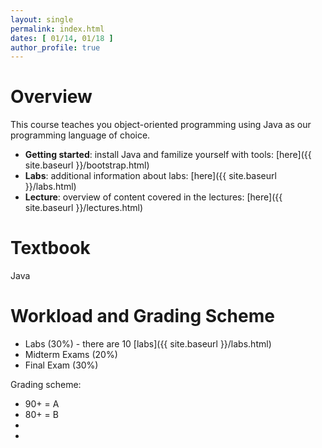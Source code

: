 ```yaml
---
layout: single
permalink: index.html
dates: [ 01/14, 01/18 ]
author_profile: true
---
```


# Overview

This course teaches you object-oriented programming using Java as our programming language of choice.

* **Getting started**: install Java and familize yourself with tools: [here]({{ site.baseurl }}/bootstrap.html)
* **Labs**: additional information about labs: [here]({{ site.baseurl }}/labs.html)
* **Lecture**: overview of content covered in the lectures: [here]({{ site.baseurl }}/lectures.html)


<!-- Being a skillful programmer requires many skills including: -->

<!-- * **Know your tools** -->
<!--   * You should learn how to use IDEs and/or programming text editors -->
<!-- 	  * learn its keyboard shortcuts! -->
<!--   * You need to learn how to use a version control system like **git** -->
<!-- 	  * these keep track of versions of your source code and allow you to collaborate with others -->
<!--   * You need to learn how to use the shell -->
<!-- 	* many tasks are more effective to be done from a shell -->
<!-- 	* over remote connections this maybe the only access you have to a machine -->
<!-- * **Understand your language** -->
<!--   * You need to understand the syntax of your language, its semantics, and its ecosystem -->
<!-- * **Understand programming paradigms** -->
<!--   * In this course we focus on **imperative** programming, specifically **object-orient programming** -->
<!-- * **Know your algorithms** -->
<!--   *  algorithms -->
<!-- * **Code comprehension** -->
<!--   * -->
<!-- * **Debugging and Testing** -->
<!--   * know how to use the Java debugger and -->

<!-- We briefly touch on all of these, but with a focus on the object-oriented programming paradigm and the Java language. -->

# Textbook

Java

# Workload and Grading Scheme

* Labs (30%) - there are 10 [labs]({{ site.baseurl }}/labs.html)
* Midterm Exams (20%)
* Final Exam (30%)

Grading scheme:

* 90+ = A
* 80+ = B
*
*
